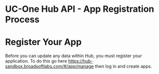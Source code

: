 # UC-One Hub API - App Registration Process

# Register Your App

Before you can update any data within Hub, you must register your application. To do this go here https://hub-sandbox.broadsoftlabs.com/#/app/manage then log in and create apps.
